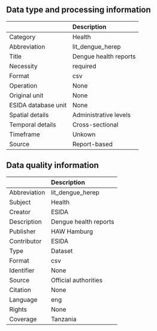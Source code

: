 ## Data type and processing information 

|                     | Description           |
|:--------------------|:----------------------|
| Category            | Health                |
| Abbreviation        | lit_dengue_herep      |
| Title               | Dengue health reports |
| Necessity           | required              |
| Format              | csv                   |
| Operation           | None                  |
| Original unit       | None                  |
| ESIDA database unit | None                  |
| Spatial details     | Administrative levels |
| Temporal details    | Cross-sectional       |
| Timeframe           | Unkown                |
| Source              | Report-based          |

## Data quality information 

|              | Description           |
|:-------------|:----------------------|
| Abbreviation | lit_dengue_herep      |
| Subject      | Health                |
| Creator      | ESIDA                 |
| Description  | Dengue health reports |
| Publisher    | HAW Hamburg           |
| Contributor  | ESIDA                 |
| Type         | Dataset               |
| Format       | csv                   |
| Identifier   | None                  |
| Source       | Official authorities  |
| Citation     | None                  |
| Language     | eng                   |
| Rights       | None                  |
| Coverage     | Tanzania              |